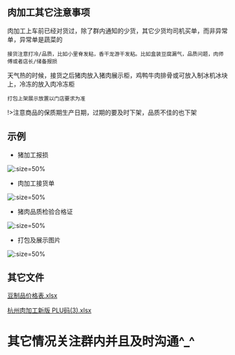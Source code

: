 ## 肉加工其它注意事项

肉加工上车前已经对货过，除了群内通知的少货，其它少货均司机买单，而非异常单，异常单是蔬菜的

	接货注意打冷/品质，比如小里脊发粘，香干龙游干发粘。比如盒装豆腐漏气，品质问题，肉师傅或者店长/储备报损

天气热的时候，接货之后猪肉放入猪肉展示柜，鸡鸭牛肉排骨或可放入制冰机冰块上，冷冻的放入肉冷冻柜

	打包上架展示放置以门店要求为准

!>注意商品的保质期生产日期，过期的要及时下架，品质不佳的也下架

## 示例

* 猪加工报损

 ![](https://gitcode.net/GaloisField/WORKFLOWS4COMPANY/-/raw/master/resources/pic/common/示例肉加工报损.jpeg ':size=50%')

* 肉加工接货单

 ![](https://gitcode.net/GaloisField/WORKFLOWS4COMPANY/-/raw/master/resources/pic/common/示例肉豆制品收货单.jpeg ':size=50%')

* 猪肉品质检验合格证   

 ![](https://gitcode.net/GaloisField/WORKFLOWS4COMPANY/-/raw/master/resources/pic/common/示例猪肉品质检验合格证.jpeg ':size=50%')

* 打包及展示图片

 ![](https://gitcode.net/GaloisField/WORKFLOWS4COMPANY/-/raw/master/resources/pic/common/示例豆制品展示.jpeg ':size=50%')


## 其它文件
<p><a href="https://hanwall.github.io/WORKFLOWS4COMPANY/resources/files/official/豆制品价格表.xlsx">豆制品价格表.xlsx</a></p>
<p><a href="https://hanwall.github.io/WORKFLOWS4COMPANY/resources/files/official/杭州肉加工新版 PLU码(3).xlsx">杭州肉加工新版 PLU码(3).xlsx</a></p>


# 其它情况关注群内并且及时沟通^_^
